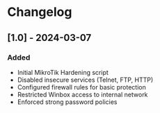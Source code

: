 # Changelog

## [1.0] - 2024-03-07
### Added
- Initial MikroTik Hardening script
- Disabled insecure services (Telnet, FTP, HTTP)
- Configured firewall rules for basic protection
- Restricted Winbox access to internal network
- Enforced strong password policies
